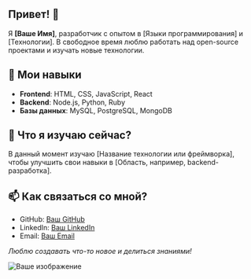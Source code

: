 ## Привет! 👋

Я **[Ваше Имя]**, разработчик с опытом в [Языки программирования] и [Технологии]. В свободное время люблю работать над open-source проектами и изучать новые технологии.

## 🔧 Мои навыки

- **Frontend**: HTML, CSS, JavaScript, React
- **Backend**: Node.js, Python, Ruby
- **Базы данных**: MySQL, PostgreSQL, MongoDB

## 🌱 Что я изучаю сейчас?

В данный момент изучаю [Название технологии или фреймворка], чтобы улучшить свои навыки в [Область, например, backend-разработка].

## 📫 Как связаться со мной?

- GitHub: [Ваш GitHub](https://github.com/ваш_профиль)
- LinkedIn: [Ваш LinkedIn](https://www.linkedin.com/in/ваш_профиль)
- Email: [Ваш Email](mailto:ваш_емейл@example.com)

_Люблю создавать что-то новое и делиться знаниями!_

![Ваше изображение](https://github.com/ваш_профиль/ваше_изображение.jpg)
